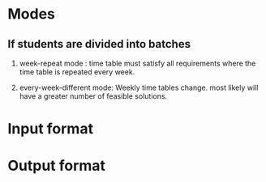# Modes

## If students are divided into batches
1. week-repeat mode : time table must satisfy all requirements                      where the time table is repeated every
                      week.

2. every-week-different mode: Weekly time tables change. 
                              most likely will have a greater
                              number of feasible solutions.

# Input format

# Output format

